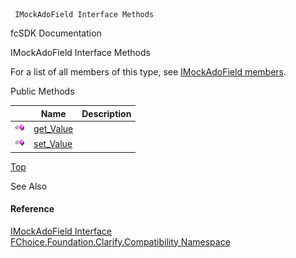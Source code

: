 ﻿     IMockAdoField Interface Methods                                                   

fcSDK Documentation

IMockAdoField Interface Methods

For a list of all members of this type, see [IMockAdoField members](FChoice.Foundation.Clarify.Compatibility~FChoice.Foundation.Clarify.Compatibility.IMockAdoField_members.md).

Public Methods

|   | Name | Description |
| --- | --- | --- |
| ![ Method](dotnetimages/Method.png) | [get_Value](FChoice.Foundation.Clarify.Compatibility~FChoice.Foundation.Clarify.Compatibility.IMockAdoField~get_Value.md) |   |
| ![ Method](dotnetimages/Method.png) | [set_Value](FChoice.Foundation.Clarify.Compatibility~FChoice.Foundation.Clarify.Compatibility.IMockAdoField~set_Value.md) |   |

[Top](#top)

See Also

#### Reference

[IMockAdoField Interface](FChoice.Foundation.Clarify.Compatibility~FChoice.Foundation.Clarify.Compatibility.IMockAdoField.md)  
[FChoice.Foundation.Clarify.Compatibility Namespace](FChoice.Foundation.Clarify.Compatibility~FChoice.Foundation.Clarify.Compatibility_namespace.md)